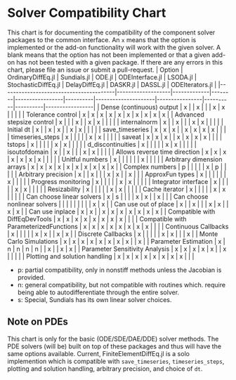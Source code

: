# Solver Compatibility Chart

This chart is for documenting the compatibility of the component solver packages
to the common interface. An `x` means that the option is implemented or the
add-on functionality will work with the given solver. A blank means that
the option has not been implemented or that a given add-on has not been tested
with a given package. If there are any errors in this chart, please file an
issue or submit a pull-request.
| Option                                 | OrdinaryDiffEq.jl | Sundials.jl | ODE.jl | ODEInterface.jl | LSODA.jl | StochasticDiffEq.jl | DelayDiffEq.jl | DASKR.jl | DASSL.jl | ODEIterators.jl |
|----------------------------------------|-------------------|-------------|--------|-----------------|----------|---------------------|----------------|----------|----------|-----------------|
| Dense (continuous) output              | x                 |             | x      |                 |          | x                   | x              |          |          |                 |
| Tolerance control                      | x                 | x           | x      | x               | x        | x                   | x              | x        | x        | x               |
| Advanced stepsize control              | x                 |             |        | x               |          | x                   | x              |          |          |                 |
| internalnorm                           | x                 |             | x      |                 |          | x                   | x              |          |          |                 |
| Initial dt                             | x                 |             | x      | x               |          | x                   | x              |          |          |                 |
| save_timeseries                        | x                 | x           | x      |                 | x        | x                   | x              | x        |          |                 |
| timeseries_steps                       | x                 |             |        |                 |          | x                   | x              |          |          |                 |
| saveat                                 | x                 | x           | x      |                 | x        | x                   | x              | x        |          |                 |
| tstops                                 | x                 |             |        |                 |          | x                   | x              |          |          |                 |
| d_discontinuities                      | x                 |             |        |                 |          | x                   | x              |          |          |                 |
| isoutofdomain                          | x                 |             | x      |                 |          | x                   | x              |          |          |                 |
| Allows reverse time direction          | x                 | x           | x      | x               | x        | x                   | x              |          |          |                 |
| Unitful numbers                        | x                 |             |        |                 |          |                     | x              |          |          |                 |
| Arbitrary dimension arrays             | x                 | x           | x      | x               | x        | x                   | x              | x        | x        | x               |
| Complex numbers                        | p                 |             |        |                 |          | x                   | p              |          |          |                 |
| Arbitrary precision                    | x                 |             | x      |                 |          | x                   | x              |          | x        |                 |
| ApproxFun types                        | x                 |             |        |                 |          |                     | x              |          |          |                 |
| Progress monitoring                    | x                 |             |        |                 |          | x                   | x              |          |          |                 |
| Integrator interface                   | x                 |             |        |                 |          | x                   | x              |          |          |                 |
| Resizability                           | x                 |             |        |                 |          | x                   | x              |          |          |                 |
| Cache iterator                         | x                 |             |        |                 |          | x                   | x              |          |          |                 |
| Can choose linear solvers              | x                 | s           |        |                 |          | x                   | x              |          | x        |                 |
| Can choose nonlinear solvers           |                   |             |        |                 |          |                     |                |          | x        | x               |
| Can use out of place                   | x                 |             | x      |                 |          | x                   | x              |          | x        | x               |
| Can use inplace                        | x                 | x           |        | x               | x        | x                   | x              | x        | x        | x               |
| Compatible with DiffEqDevTools         | x                 | x           | x      | x               | x        | x                   | x              | x        |          |                 |
| Compatible with ParameterizedFunctions | x                 | x           | x      | x               | x        | x                   | x              | x        |          |                 |
| Continuous Callbacks                   | x                 |             |        |                 |          | x                   | x              |          | x        | x               |
| Discrete Callbacks                     | x                 |             |        |                 |          | x                   | x              |          |          | x               |
| Monte Carlo Simulations                | x                 | x           | x      | x               | x        | x                   | x              | x        |          | x               |
| Parameter Estimation                   | x                 | n           | n      | n               | n        |                     | x              |          | x        | x               |
| Parameter Sensitivity Analysis         | x                 | x           | x      | x               | x        |                     | x              |          |          |                 |
| Plotting and solution handling         | x                 | x           | x      | x               | x        | x                   | x              | x        |          |                 |

* p: partial compatibility, only in nonstiff methods unless the Jacobian is provided.
* n: general compatibility, but not compatible with routines which.
  require being able to autodifferentiate through the entire solver.
* s: Special, Sundials has its own linear solver choices.

## Note on PDEs

This chart is only for the basic (ODE/SDE/DAE/DDE) solver methods. The PDE
solvers (will be) built on top of these packages and thus will have the same
options available. Current, FiniteElementDiffEq.jl  is a solo implemention
which is compatible with `save_timeseries`, `timeseries_steps`, plotting and
solution handling, arbitrary precision, and choice of `dt`.
